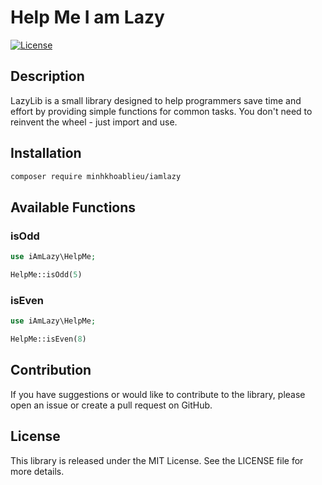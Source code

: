 # Help Me I am Lazy

[![License](https://img.shields.io/badge/license-MIT-blue.svg)](https://opensource.org/licenses/MIT)

## Description
LazyLib is a small library designed to help programmers save time and effort by providing simple functions for common tasks. You don't need to reinvent the wheel - just import and use.

## Installation

```bash
composer require minhkhoablieu/iamlazy
```

## Available Functions

### isOdd

```php
use iAmLazy\HelpMe;

HelpMe::isOdd(5)
```

### isEven

```php
use iAmLazy\HelpMe;

HelpMe::isEven(8)
```

## Contribution
If you have suggestions or would like to contribute to the library, please open an issue or create a pull request on GitHub.

## License
This library is released under the MIT License. See the LICENSE file for more details.

